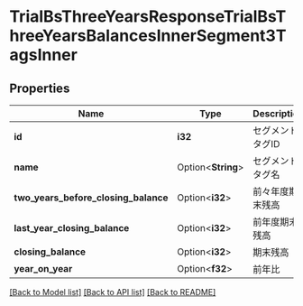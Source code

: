 # TrialBsThreeYearsResponseTrialBsThreeYearsBalancesInnerSegment3TagsInner

## Properties

Name | Type | Description | Notes
------------ | ------------- | ------------- | -------------
**id** | **i32** | セグメント3タグID | 
**name** | Option<**String**> | セグメント3タグ名 | [optional]
**two_years_before_closing_balance** | Option<**i32**> | 前々年度期末残高 | [optional]
**last_year_closing_balance** | Option<**i32**> | 前年度期末残高 | [optional]
**closing_balance** | Option<**i32**> | 期末残高 | [optional]
**year_on_year** | Option<**f32**> | 前年比 | [optional]

[[Back to Model list]](../README.md#documentation-for-models) [[Back to API list]](../README.md#documentation-for-api-endpoints) [[Back to README]](../README.md)


